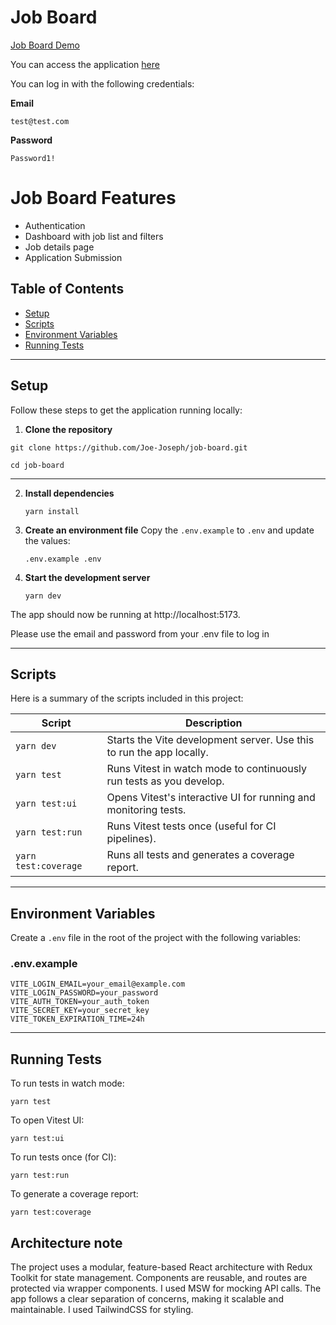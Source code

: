 # Job Board

[Job Board Demo](https://www.loom.com/share/acf05cc03f574df29cec43d93275f20f?sid=cba5ef5a-39f3-4915-ae39-15d8b89b0893)

You can access the application [here](https://job-board-iota-flax.vercel.app/)

You can log in with the following credentials:

**Email**
```
test@test.com
```

**Password**
```
Password1!
```


# Job Board Features

- Authentication
- Dashboard with job list and filters
- Job details page
- Application Submission

## Table of Contents

- [Setup](#setup)
- [Scripts](#scripts)
- [Environment Variables](#environment-variables)
- [Running Tests](#running-tests)

---

## Setup

Follow these steps to get the application running locally:

1. **Clone the repository**

```
git clone https://github.com/Joe-Joseph/job-board.git
```

```
cd job-board
```
---
2. **Install dependencies**

   ```
   yarn install
   ```

3. **Create an environment file**
   Copy the `.env.example` to `.env` and update the values:

   ```
   .env.example .env
   ```

4. **Start the development server**
   ```
   yarn dev
   ```

The app should now be running at http://localhost:5173.

Please use the email and password from your .env file to log in

---

## Scripts

Here is a summary of the scripts included in this project:

| Script               | Description                                                          |
| -------------------- | -------------------------------------------------------------------- |
| `yarn dev`           | Starts the Vite development server. Use this to run the app locally. |
| `yarn test`          | Runs Vitest in watch mode to continuously run tests as you develop.  |
| `yarn test:ui`       | Opens Vitest's interactive UI for running and monitoring tests.      |
| `yarn test:run`      | Runs Vitest tests once (useful for CI pipelines).                    |
| `yarn test:coverage` | Runs all tests and generates a coverage report.                      |

---

## Environment Variables

Create a `.env` file in the root of the project with the following variables:

### .env.example

```env
VITE_LOGIN_EMAIL=your_email@example.com
VITE_LOGIN_PASSWORD=your_password
VITE_AUTH_TOKEN=your_auth_token
VITE_SECRET_KEY=your_secret_key
VITE_TOKEN_EXPIRATION_TIME=24h
```

---

## Running Tests

To run tests in watch mode:

```
yarn test
```

To open Vitest UI:

```
yarn test:ui
```

To run tests once (for CI):

```
yarn test:run
```

To generate a coverage report:

```
yarn test:coverage
```

## Architecture note

The project uses a modular, feature-based React architecture with Redux Toolkit for state management. Components are reusable, and routes are protected via wrapper components. I used MSW for mocking API calls. The app follows a clear separation of concerns, making it scalable and maintainable. I used TailwindCSS for styling.

